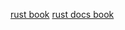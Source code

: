 

[rust book](https://doc.rust-lang.org/book/title-page.html)
[rust docs book](https://doc.rust-lang.org/rustdoc/what-is-rustdoc.html)